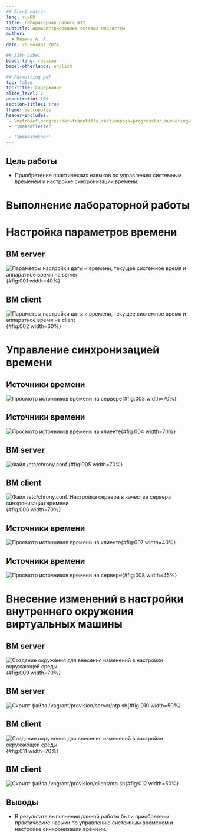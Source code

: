 ```yaml
---
## Front matter
lang: ru-RU
title: Лабораторная работа №12
subtitle: Администрирование сетевых подсистем
author:
  - Мишина А. А.
date: 20 ноября 2024

## i18n babel
babel-lang: russian
babel-otherlangs: english

## Formatting pdf
toc: false
toc-title: Содержание
slide_level: 2
aspectratio: 169
section-titles: true
theme: metropolis
header-includes:
 - \metroset{progressbar=frametitle,sectionpage=progressbar,numbering=fraction}
 - '\makeatletter'

 - '\makeatother'
---
```


## Цель работы

- Приобретение практических навыков по управлению системным временем и настройке синхронизации времени.

# Выполнение лабораторной работы

# Настройка параметров времени

## ВМ server

![Параметры настройки даты и времени, текущее системное время и аппаратное время на server](image/1.png){#fig:001 width=40%}

## ВМ client

![Параметры настройки даты и времени, текущее системное время и аппаратное время на client](image/2.png){#fig:002 width=60%}

# Управление синхронизацией времени

## Источники времени

![Просмотр источников времени на сервере](image/3.png){#fig:003 width=70%}

## Источники времени

![Просмотр источников времени на клиенте](image/4.png){#fig:004 width=70%}

## ВМ server

![Файл /etc/chrony.conf.](image/5.png){#fig:005 width=70%}

## ВМ client

![Файл /etc/chrony.conf. Настройка сервера в качестве сервера синхронизации времени](image/6.png){#fig:006 width=70%}

## Источники времени

![Просмотр источников времени на клиенте](image/7.png){#fig:007 width=40%}

## Источники времени

![Просмотр источников времени на сервере](image/8.png){#fig:008 width=45%}

# Внесение изменений в настройки внутреннего окружения виртуальных машины

## ВМ server

![Создание окружения для внесения изменений в настройки окружающей среды](image/9.png){#fig:009 width=70%}

## ВМ server

![Скрипт файла /vagrant/provision/server/ntp.sh](image/10.png){#fig:010 width=50%}

## ВМ client

![Создание окружения для внесения изменений в настройки окружающей среды](image/11.png){#fig:011 width=70%}

## ВМ client

![Скрипт файла /vagrant/provision/client/ntp.sh](image/12.png){#fig:012 width=50%}

## Выводы

- В результате выполнения данной работы были приобретены практические навыки по управлению системным временем и настройке синхронизации времени.